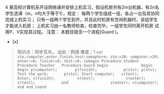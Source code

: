 4
某高校计算机系开设网络课并安排上机实习，假设机房共有2m台机器，有2n名学生选课（m，n均大于等于1），规定：
 每两个学生组成一组，各占一台及其协同完成上机实习；
 只有一组两个学生到齐，并且此时机房有空闲机器时，该组学生才能进入机房；
 上机实习由一名教师检查，检查完毕，一组学生同时离开机房
试用P、V实现其过程。
注意：
本题目隐含一个进程(Guard )。
- [x]  

> 知识点：同步互斥。
> 出处：网络
> 难度：1
>     ```
>     var stu,computer,enter,finish,test:semaphore;
>     ste:=2N;
>     computer:=2M;
>     enter:=0;
>     finish:=0;
>     test:=0;
>     cobegin
>     Procedure Student   Procedure Teacher   Procedure Guard
>       begin               begin               begin
>       p(computer);        p(finish);            p(stu);
>       p(stu);              Test the work;       p(stu);
>         Start computer;   v(test);               Enter;
>       v(finish);          v(test);              v(enter);
>       v(test);            end                   v(enter);
>       v(computer);                            end
>       end
>     coend
>     ```
>     
